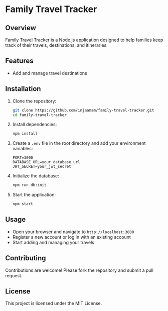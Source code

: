 # Family Travel Tracker

## Overview
Family Travel Tracker is a Node.js application designed to help families keep track of their travels, destinations, and itineraries.

## Features
- Add and manage travel destinations

## Installation

1. Clone the repository:
    ```bash
    git clone https://github.com/injaamam/family-travel-tracker.git
    cd family-travel-tracker
    ```

2. Install dependencies:
    ```bash
    npm install
    ```

3. Create a `.env` file in the root directory and add your environment variables:
    ```env
    PORT=3000
    DATABASE_URL=your_database_url
    JWT_SECRET=your_jwt_secret
    ```

4. Initialize the database:
    ```bash
    npm run db:init
    ```

5. Start the application:
    ```bash
    npm start
    ```

## Usage
- Open your browser and navigate to `http://localhost:3000`
- Register a new account or log in with an existing account
- Start adding and managing your travels

## Contributing
Contributions are welcome! Please fork the repository and submit a pull request.

## License
This project is licensed under the MIT License.
